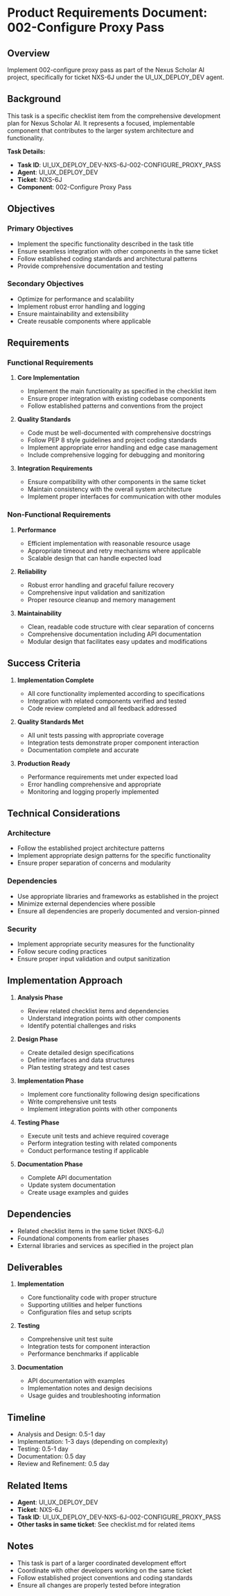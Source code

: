 # Product Requirements Document: 002-Configure Proxy Pass

## Overview

Implement 002-configure proxy pass as part of the Nexus Scholar AI project, specifically for ticket NXS-6J under the UI_UX_DEPLOY_DEV agent.

## Background

This task is a specific checklist item from the comprehensive development plan for Nexus Scholar AI. It represents a focused, implementable component that contributes to the larger system architecture and functionality.

**Task Details:**
- **Task ID**: UI_UX_DEPLOY_DEV-NXS-6J-002-CONFIGURE_PROXY_PASS
- **Agent**: UI_UX_DEPLOY_DEV
- **Ticket**: NXS-6J
- **Component**: 002-Configure Proxy Pass

## Objectives

### Primary Objectives
- Implement the specific functionality described in the task title
- Ensure seamless integration with other components in the same ticket
- Follow established coding standards and architectural patterns
- Provide comprehensive documentation and testing

### Secondary Objectives
- Optimize for performance and scalability
- Implement robust error handling and logging
- Ensure maintainability and extensibility
- Create reusable components where applicable

## Requirements

### Functional Requirements
1. **Core Implementation**
   - Implement the main functionality as specified in the checklist item
   - Ensure proper integration with existing codebase components
   - Follow established patterns and conventions from the project

2. **Quality Standards**
   - Code must be well-documented with comprehensive docstrings
   - Follow PEP 8 style guidelines and project coding standards
   - Implement appropriate error handling and edge case management
   - Include comprehensive logging for debugging and monitoring

3. **Integration Requirements**
   - Ensure compatibility with other components in the same ticket
   - Maintain consistency with the overall system architecture
   - Implement proper interfaces for communication with other modules

### Non-Functional Requirements
1. **Performance**
   - Efficient implementation with reasonable resource usage
   - Appropriate timeout and retry mechanisms where applicable
   - Scalable design that can handle expected load

2. **Reliability**
   - Robust error handling and graceful failure recovery
   - Comprehensive input validation and sanitization
   - Proper resource cleanup and memory management

3. **Maintainability**
   - Clean, readable code structure with clear separation of concerns
   - Comprehensive documentation including API documentation
   - Modular design that facilitates easy updates and modifications

## Success Criteria

1. **Implementation Complete**
   - All core functionality implemented according to specifications
   - Integration with related components verified and tested
   - Code review completed and all feedback addressed

2. **Quality Standards Met**
   - All unit tests passing with appropriate coverage
   - Integration tests demonstrate proper component interaction
   - Documentation complete and accurate

3. **Production Ready**
   - Performance requirements met under expected load
   - Error handling comprehensive and appropriate
   - Monitoring and logging properly implemented

## Technical Considerations

### Architecture
- Follow the established project architecture patterns
- Implement appropriate design patterns for the specific functionality
- Ensure proper separation of concerns and modularity

### Dependencies
- Use appropriate libraries and frameworks as established in the project
- Minimize external dependencies where possible
- Ensure all dependencies are properly documented and version-pinned

### Security
- Implement appropriate security measures for the functionality
- Follow secure coding practices
- Ensure proper input validation and output sanitization

## Implementation Approach

1. **Analysis Phase**
   - Review related checklist items and dependencies
   - Understand integration points with other components
   - Identify potential challenges and risks

2. **Design Phase**
   - Create detailed design specifications
   - Define interfaces and data structures
   - Plan testing strategy and test cases

3. **Implementation Phase**
   - Implement core functionality following design specifications
   - Write comprehensive unit tests
   - Implement integration points with other components

4. **Testing Phase**
   - Execute unit tests and achieve required coverage
   - Perform integration testing with related components
   - Conduct performance testing if applicable

5. **Documentation Phase**
   - Complete API documentation
   - Update system documentation
   - Create usage examples and guides

## Dependencies

- Related checklist items in the same ticket (NXS-6J)
- Foundational components from earlier phases
- External libraries and services as specified in the project plan

## Deliverables

1. **Implementation**
   - Core functionality code with proper structure
   - Supporting utilities and helper functions
   - Configuration files and setup scripts

2. **Testing**
   - Comprehensive unit test suite
   - Integration tests for component interaction
   - Performance benchmarks if applicable

3. **Documentation**
   - API documentation with examples
   - Implementation notes and design decisions
   - Usage guides and troubleshooting information

## Timeline

- Analysis and Design: 0.5-1 day
- Implementation: 1-3 days (depending on complexity)
- Testing: 0.5-1 day
- Documentation: 0.5 day
- Review and Refinement: 0.5 day

## Related Items

- **Agent**: UI_UX_DEPLOY_DEV
- **Ticket**: NXS-6J
- **Task ID**: UI_UX_DEPLOY_DEV-NXS-6J-002-CONFIGURE_PROXY_PASS
- **Other tasks in same ticket**: See checklist.md for related items

## Notes

- This task is part of a larger coordinated development effort
- Coordinate with other developers working on the same ticket
- Follow established project conventions and coding standards
- Ensure all changes are properly tested before integration
